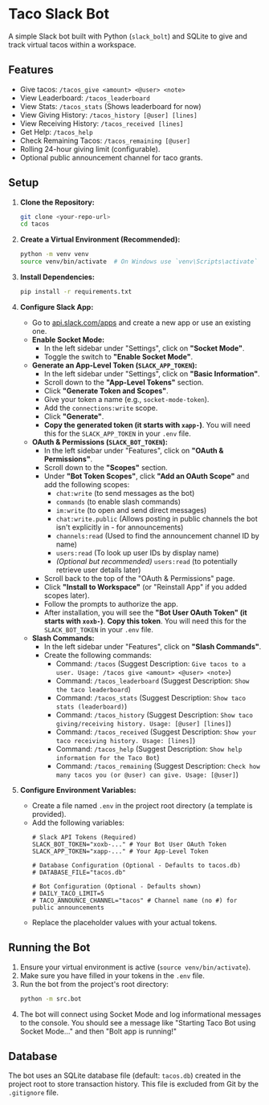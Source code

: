 # Taco Slack Bot

A simple Slack bot built with Python (`slack_bolt`) and SQLite to give and track virtual tacos within a workspace.

## Features

*   Give tacos: `/tacos_give <amount> <@user> <note>`
*   View Leaderboard: `/tacos_leaderboard`
*   View Stats: `/tacos_stats` (Shows leaderboard for now)
*   View Giving History: `/tacos_history [@user] [lines]`
*   View Receiving History: `/tacos_received [lines]`
*   Get Help: `/tacos_help`
*   Check Remaining Tacos: `/tacos_remaining [@user]`
*   Rolling 24-hour giving limit (configurable).
*   Optional public announcement channel for taco grants.

## Setup

1.  **Clone the Repository:**
    ```bash
    git clone <your-repo-url>
    cd tacos
    ```

2.  **Create a Virtual Environment (Recommended):**
    ```bash
    python -m venv venv
    source venv/bin/activate  # On Windows use `venv\Scripts\activate`
    ```

3.  **Install Dependencies:**
    ```bash
    pip install -r requirements.txt
    ```

4.  **Configure Slack App:**
    *   Go to [api.slack.com/apps](https://api.slack.com/apps) and create a new app or use an existing one.
    *   **Enable Socket Mode:**
        *   In the left sidebar under "Settings", click on **"Socket Mode"**.
        *   Toggle the switch to **"Enable Socket Mode"**.
    *   **Generate an App-Level Token (`SLACK_APP_TOKEN`):**
        *   In the left sidebar under "Settings", click on **"Basic Information"**.
        *   Scroll down to the **"App-Level Tokens"** section.
        *   Click **"Generate Token and Scopes"**.
        *   Give your token a name (e.g., `socket-mode-token`).
        *   Add the `connections:write` scope.
        *   Click **"Generate"**.
        *   **Copy the generated token (it starts with `xapp-`)**. You will need this for the `SLACK_APP_TOKEN` in your `.env` file.
    *   **OAuth & Permissions (`SLACK_BOT_TOKEN`):**
        *   In the left sidebar under "Features", click on **"OAuth & Permissions"**.
        *   Scroll down to the **"Scopes"** section.
        *   Under **"Bot Token Scopes"**, click **"Add an OAuth Scope"** and add the following scopes:
            *   `chat:write` (to send messages as the bot)
            *   `commands` (to enable slash commands)
            *   `im:write` (to open and send direct messages)
            *   `chat:write.public` (Allows posting in public channels the bot isn't explicitly in - for announcements)
            *   `channels:read` (Used to find the announcement channel ID by name)
            *   `users:read` (To look up user IDs by display name)
            *   _(Optional but recommended)_ `users:read` (to potentially retrieve user details later)
        *   Scroll back to the top of the "OAuth & Permissions" page.
        *   Click **"Install to Workspace"** (or "Reinstall App" if you added scopes later).
        *   Follow the prompts to authorize the app.
        *   After installation, you will see the **"Bot User OAuth Token" (it starts with `xoxb-`)**. **Copy this token**. You will need this for the `SLACK_BOT_TOKEN` in your `.env` file.
    *   **Slash Commands:**
        *   In the left sidebar under "Features", click on **"Slash Commands"**.
        *   Create the following commands:
            *   Command: `/tacos` (Suggest Description: `Give tacos to a user. Usage: /tacos give <amount> <@user> <note>`)
            *   Command: `/tacos_leaderboard` (Suggest Description: `Show the taco leaderboard`)
            *   Command: `/tacos_stats` (Suggest Description: `Show taco stats (leaderboard)`)
            *   Command: `/tacos_history` (Suggest Description: `Show taco giving/receiving history. Usage: [@user] [lines]`)
            *   Command: `/tacos_received` (Suggest Description: `Show your taco receiving history. Usage: [lines]`)
            *   Command: `/tacos_help` (Suggest Description: `Show help information for the Taco Bot`)
            *   Command: `/tacos_remaining` (Suggest Description: `Check how many tacos you (or @user) can give. Usage: [@user]`)

5.  **Configure Environment Variables:**
    *   Create a file named `.env` in the project root directory (a template is provided).
    *   Add the following variables:
        ```dotenv
        # Slack API Tokens (Required)
        SLACK_BOT_TOKEN="xoxb-..." # Your Bot User OAuth Token
        SLACK_APP_TOKEN="xapp-..." # Your App-Level Token

        # Database Configuration (Optional - Defaults to tacos.db)
        # DATABASE_FILE="tacos.db"

        # Bot Configuration (Optional - Defaults shown)
        # DAILY_TACO_LIMIT=5
        # TACO_ANNOUNCE_CHANNEL="tacos" # Channel name (no #) for public announcements
        ```
    *   Replace the placeholder values with your actual tokens.

## Running the Bot

1.  Ensure your virtual environment is active (`source venv/bin/activate`).
2.  Make sure you have filled in your tokens in the `.env` file.
3.  Run the bot from the project's root directory:
    ```bash
    python -m src.bot
    ```
4.  The bot will connect using Socket Mode and log informational messages to the console. You should see a message like "Starting Taco Bot using Socket Mode..." and then "Bolt app is running!"

## Database

The bot uses an SQLite database file (default: `tacos.db`) created in the project root to store transaction history. This file is excluded from Git by the `.gitignore` file. 